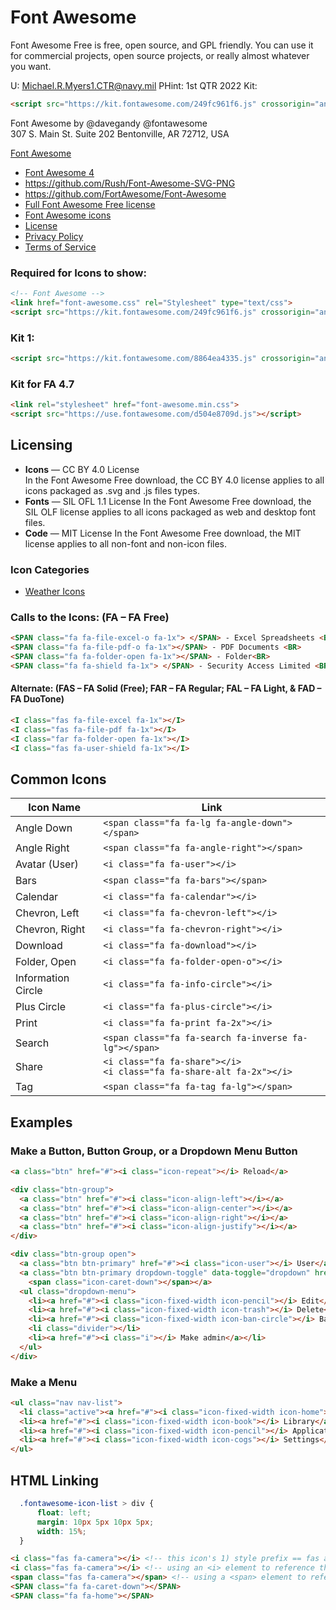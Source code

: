 # Font Awesome

Font Awesome Free is free, open source, and GPL friendly. You can use it for commercial projects, open source projects, or really almost whatever you want.  

U: Michael.R.Myers1.CTR@navy.mil PHint: 1st QTR 2022
Kit:
```html
<script src="https://kit.fontawesome.com/249fc961f6.js" crossorigin="anonymous"></script>
```

Font Awesome by @davegandy @fontawesome  
307 S. Main St. Suite 202 Bentonville, AR 72712, USA

[Font Awesome](https://fontawesome.com/) 
- [Font Awesome 4](https://fontawesome.com/v4.7/)
- https://github.com/Rush/Font-Awesome-SVG-PNG
- https://github.com/FortAwesome/Font-Awesome  
- [Full Font Awesome Free license](https://fontawesome.com/license)
- [Font Awesome icons](http://fortawesome.github.io/Font-Awesome/icons/)
- [License](http://fontawesome.com/license)
- [Privacy Policy](https://fontawesome.com/privacy)
- [Terms of Service](https://fontawesome.com/tos)

### Required for Icons to show:
```html
<!-- Font Awesome -->
<link href="font-awesome.css" rel="Stylesheet" type="text/css">
<script src="https://kit.fontawesome.com/249fc961f6.js" crossorigin="anonymous"></script>
```
### Kit 1: 
```html
<script src="https://kit.fontawesome.com/8864ea4335.js" crossorigin="anonymous"></script>
``` 

### Kit for FA 4.7
```html
<link rel="stylesheet" href="font-awesome.min.css">
<script src="https://use.fontawesome.com/d504e8709d.js"></script>
```

## Licensing
- **Icons** — CC BY 4.0 License  
    In the Font Awesome Free download, the CC BY 4.0 license applies to all icons packaged as .svg and .js files types.
- **Fonts** — SIL OFL 1.1 License
    In the Font Awesome Free download, the SIL OLF license applies to all icons packaged as web and desktop font files.
- **Code** — MIT License
    In the Font Awesome Free download, the MIT license applies to all non-font and non-icon files.

### Icon Categories
- [Weather Icons](https://fontawesome.com/v6.0/icons?q=weather&s=solid%2Cbrands) 

### Calls to the Icons: (FA – FA Free)
```html
<SPAN class="fa fa-file-excel-o fa-1x"> </SPAN> - Excel Spreadsheets <BR>
<SPAN class="fa fa-file-pdf-o fa-1x"></SPAN> - PDF Documents <BR>
<SPAN class="fa fa-folder-open fa-1x"></SPAN> - Folder<BR>
<SPAN class="fa fa-shield fa-1x"> </SPAN> - Security Access Limited <BR>
```
#### Alternate: (FAS – FA Solid (Free); FAR – FA Regular; FAL – FA Light, & FAD – FA DuoTone)
```html
<I class="fas fa-file-excel fa-1x"></I>
<I class="fas fa-file-pdf fa-1x"></I>
<I class="far fa-folder-open fa-1x"></I>
<I class="fas fa-user-shield fa-1x"></I>
```

## Common Icons

| Icon Name | Link |  
| --- | --- |  
| Angle Down|`<span class="fa fa-lg fa-angle-down"></span>` |  
| Angle Right|`<span class="fa fa-angle-right"></span>` |  
| Avatar (User)|`<i class="fa fa-user"></i>` |  
| Bars|`<span class="fa fa-bars"></span>` |  
| Calendar|`<i class="fa fa-calendar"></i>` |  
| Chevron, Left|`<i class="fa fa-chevron-left"></i>` |  
| Chevron, Right|`<i class="fa fa-chevron-right"></i>` |  
| Download|`<i class="fa fa-download"></i>` |  
| Folder, Open|`<i class="fa fa-folder-open-o"></i>` |  
| Information Circle|`<i class="fa fa-info-circle"></i>` |  
| Plus Circle|`<i class="fa fa-plus-circle"></i>` |  
| Print|`<i class="fa fa-print fa-2x"></i>` |  
| Search|`<span class="fa fa-search fa-inverse fa-lg"></span>` |  
| Share|`<i class="fa fa-share"></i>` <br> `<i class="fa fa-share-alt fa-2x"></i>` |  
| Tag|`<span class="fa fa-tag fa-lg"></span>` |  

## Examples

### Make a Button, Button Group, or a Dropdown Menu Button
```html
<a class="btn" href="#"><i class="icon-repeat"></i> Reload</a>

<div class="btn-group">
  <a class="btn" href="#"><i class="icon-align-left"></i></a>
  <a class="btn" href="#"><i class="icon-align-center"></i></a>
  <a class="btn" href="#"><i class="icon-align-right"></i></a>
  <a class="btn" href="#"><i class="icon-align-justify"></i></a>
</div>

<div class="btn-group open">
  <a class="btn btn-primary" href="#"><i class="icon-user"></i> User</a>
  <a class="btn btn-primary dropdown-toggle" data-toggle="dropdown" href="#">
    <span class="icon-caret-down"></span></a>
  <ul class="dropdown-menu">
    <li><a href="#"><i class="icon-fixed-width icon-pencil"></i> Edit</a></li>
    <li><a href="#"><i class="icon-fixed-width icon-trash"></i> Delete</a></li>
    <li><a href="#"><i class="icon-fixed-width icon-ban-circle"></i> Ban</a></li>
    <li class="divider"></li>
    <li><a href="#"><i class="i"></i> Make admin</a></li>
  </ul>
</div>
```

### Make a Menu
```html
<ul class="nav nav-list">
  <li class="active"><a href="#"><i class="icon-fixed-width icon-home"></i> Home</a></li>
  <li><a href="#"><i class="icon-fixed-width icon-book"></i> Library</a></li>
  <li><a href="#"><i class="icon-fixed-width icon-pencil"></i> Applications</a></li>
  <li><a href="#"><i class="icon-fixed-width icon-cogs"></i> Settings</a></li>
</ul>
```

## HTML Linking
```css
  .fontawesome-icon-list > div {
      float: left;
      margin: 10px 5px 10px 5px;
      width: 15%;
  }
```

```html
<i class="fas fa-camera"></i> <!-- this icon's 1) style prefix == fas and 2) icon name == camera -->
<i class="fas fa-camera"></i> <!-- using an <i> element to reference the icon -->
<span class="fas fa-camera"></span> <!-- using a <span> element to reference the icon -->
<SPAN class="fa fa-caret-down"></SPAN>
<SPAN class="fa fa-home"></SPAN>
```
